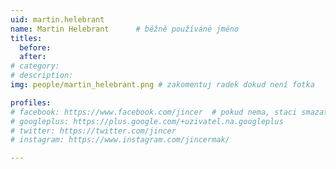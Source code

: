```yaml
---
uid: martin.helebrant
name: Martin Helebrant  	# běžně používáné jméno
titles:
  before: 
  after: 
# category:
# description: 
img: people/martin_helebrant.png # zakomentuj radek dokud není fotka

profiles:
# facebook: https://www.facebook.com/jincer  # pokud nema, staci smazat tuto radku
# googleplus: https://plus.google.com/+uzivatel.na.googleplus
# twitter: https://twitter.com/jincer
# instagram: https://www.instagram.com/jincermak/ 

---
```

